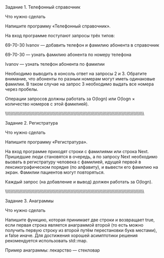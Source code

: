 Задание 1. Телефонный справочник


Что нужно сделать

Напишите программу «Телефонный справочник».

На вход программе поступают запросы трёх типов:

69-70-30 Ivanov — добавить телефон и фамилию абонента в справочник

69-70-30 — узнать фамилию абонента по номеру телефона

Ivanov — узнать телефон абонента по фамилии 



Необходимо выводить в консоль ответ на запросы 2 и 3. Обратите внимание, что абоненты по разным номерам могут иметь одинаковые фамилии. В таком случае на запрос 3 необходимо выдать все номера через пробелы. 

Операции запросов должны работать за O(logn) или O(logn × количество номеров с этой фамилией).

\\\\\\\\\\\\\\\\\\\\\\\\\\\\\\\\\\\\\\\\\\\\\\\\\\\\\\\\\\\\\\\\\\\\\\\\\\\\\\\\\\\\\\\\\\\\\\\\\\\\\\\\\\\\\\\\\\\\\\\\\\\\\\\\\\\\\\\\\\\\\\\\\\\\\\\\\\\\\\\\\\\\\\\\\\\\\\\\\\\\\\\\\\\\\\\\\\\\\\\\\\\\\\\\

Задание 2. Регистратура


Что нужно сделать

Напишите программу «Регистратура».

На вход программе приходят строки с фамилиями или строка Next. Пришедшие люди становятся в очередь, а по запросу Next необходимо вызвать в регистратуру человека с фамилией, идущей первой в лексикографическом порядке (по алфавиту), и вывести его фамилию на экран. Фамилии пациентов могут повторяться.

Каждый запрос (на добавление и вывод) должен работать за O(logn).

\\\\\\\\\\\\\\\\\\\\\\\\\\\\\\\\\\\\\\\\\\\\\\\\\\\\\\\\\\\\\\\\\\\\\\\\\\\\\\\\\\\\\\\\\\\\\\\\\\\\\\\\\\\\\\\\\\\\\\\\\\\\\\\\\\\\\\\\\\\\\\\\\\\\\\\\\\\\\\\\\\\\\\\\\\\\\\\\\\\\\\\\\\\\\\\\\\\\\\\\\\\\\\\\

Задание 3. Анаграммы 


Что нужно сделать

Напишите функцию, которая принимает две строки и возвращает true, если первая строка является анаграммой второй (то есть можно получить первую строку из второй путём перестановки букв местами), и false иначе. Для достижения хорошей асимптотики решения рекомендуется использовать std::map.

Пример анаграммы: лекарство — стекловар
